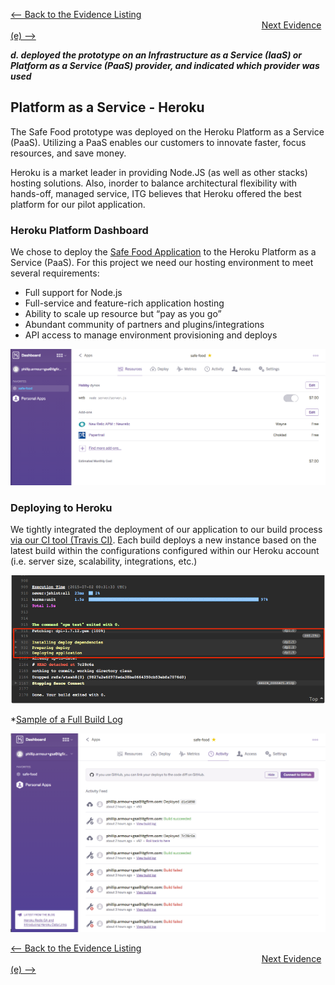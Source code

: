 [<-- Back to the Evidence Listing](https://github.com/itgfirm/safe-food/edit/master/Evidence)  &nbsp;&nbsp;&nbsp;&nbsp;&nbsp;&nbsp;&nbsp;&nbsp;&nbsp;&nbsp;&nbsp;&nbsp;&nbsp;&nbsp;&nbsp;&nbsp;&nbsp;&nbsp;&nbsp;&nbsp;&nbsp;&nbsp;&nbsp;&nbsp;&nbsp;&nbsp;&nbsp;&nbsp;&nbsp;&nbsp;&nbsp;&nbsp;&nbsp;&nbsp;&nbsp;&nbsp;&nbsp;&nbsp;&nbsp;&nbsp;&nbsp;&nbsp;&nbsp;&nbsp;&nbsp;&nbsp;&nbsp;&nbsp;&nbsp;&nbsp;&nbsp;&nbsp;&nbsp;&nbsp;&nbsp;&nbsp;&nbsp;&nbsp;&nbsp;&nbsp;&nbsp;&nbsp;&nbsp;&nbsp;&nbsp;&nbsp;&nbsp;&nbsp;&nbsp;&nbsp;&nbsp;&nbsp;&nbsp;&nbsp;&nbsp;&nbsp;&nbsp;&nbsp;&nbsp;&nbsp;&nbsp;&nbsp;&nbsp;&nbsp;&nbsp;&nbsp;&nbsp;&nbsp;&nbsp;&nbsp;&nbsp;&nbsp;&nbsp;&nbsp;&nbsp;&nbsp;&nbsp;&nbsp;&nbsp;&nbsp;&nbsp;&nbsp;[Next Evidence (e) -->](https://github.com/itgfirm/safe-food/edit/master/Evidence/e)

***d. deployed the prototype on an Infrastructure as a Service (IaaS) or Platform as a Service (PaaS) provider, and indicated which provider was used***

## Platform as a Service - Heroku
The Safe Food prototype was deployed on the Heroku Platform as a Service (PaaS). Utilizing a PaaS enables our customers to innovate faster, focus resources, and save money.

Heroku is a market leader in providing Node.JS (as well as other stacks) hosting solutions.  Also, inorder to balance architectural flexibility with hands-off, managed service, ITG believes that Heroku offered the best platform for our pilot application.

### Heroku Platform Dashboard
We chose to deploy the [Safe Food Application](http://safe-food.herokuapp.com) to the Heroku Platform as a Service (PaaS). For this project we need our hosting environment to meet several requirements:

- Full support for Node.js
- Full-service and feature-rich application hosting
- Ability to scale up resource but “pay as you go”
- Abundant community of partners and plugins/integrations
- API access to manage environment provisioning and deploys

![Heroku App Dashboard](heroku_app_dash.png)

### Deploying to Heroku
We tightly integrated the deployment of our application to our build process [via our CI tool (Travis CI)](https://github.com/itgfirm/safe-food/blob/master/.travis.yml). Each build deploys a new instance based on the latest build within the configurations configured within our Heroku account (i.e. server size, scalability, integrations, etc.)

![Continuous Deployment Output](CD_Output_Success.png)

*[Sample of a Full Build Log](TravisCI_Build_Output.txt)

![Heroku App Deploy Activity](Heroku_Dashboard.png)

[<-- Back to the Evidence Listing](https://github.com/itgfirm/safe-food/edit/master/Evidence)  &nbsp;&nbsp;&nbsp;&nbsp;&nbsp;&nbsp;&nbsp;&nbsp;&nbsp;&nbsp;&nbsp;&nbsp;&nbsp;&nbsp;&nbsp;&nbsp;&nbsp;&nbsp;&nbsp;&nbsp;&nbsp;&nbsp;&nbsp;&nbsp;&nbsp;&nbsp;&nbsp;&nbsp;&nbsp;&nbsp;&nbsp;&nbsp;&nbsp;&nbsp;&nbsp;&nbsp;&nbsp;&nbsp;&nbsp;&nbsp;&nbsp;&nbsp;&nbsp;&nbsp;&nbsp;&nbsp;&nbsp;&nbsp;&nbsp;&nbsp;&nbsp;&nbsp;&nbsp;&nbsp;&nbsp;&nbsp;&nbsp;&nbsp;&nbsp;&nbsp;&nbsp;&nbsp;&nbsp;&nbsp;&nbsp;&nbsp;&nbsp;&nbsp;&nbsp;&nbsp;&nbsp;&nbsp;&nbsp;&nbsp;&nbsp;&nbsp;&nbsp;&nbsp;&nbsp;&nbsp;&nbsp;&nbsp;&nbsp;&nbsp;&nbsp;&nbsp;&nbsp;&nbsp;&nbsp;&nbsp;&nbsp;&nbsp;&nbsp;&nbsp;&nbsp;&nbsp;&nbsp;&nbsp;&nbsp;&nbsp;&nbsp;&nbsp;[Next Evidence (e) -->](https://github.com/itgfirm/safe-food/edit/master/Evidence/e)
